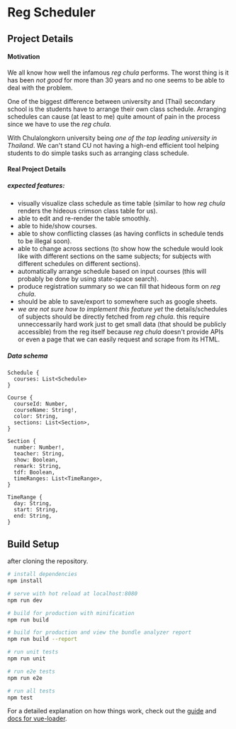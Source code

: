 # Reg Scheduler

## Project Details

#### Motivation

We all know how well the infamous _reg chula_ performs. The worst thing is it has been _not good_ for more than 30 years and no one seems to be able to deal with the problem.

One of the biggest difference between university and (Thai) secondary school is the students have to arrange their own class schedule. Arranging schedules can cause (at least to me) quite amount of pain in the process since we have to use the _reg chula_.

With Chulalongkorn university being _one of the top leading university in Thailand_. We can't stand CU not having a high-end efficient tool helping students to do simple tasks such as arranging class schedule.

#### Real Project Details

##### expected features:
 - visually visualize class schedule as time table (similar to how _reg chula_ renders the hideous crimson class table for us).
 - able to edit and re-render the table smoothly.
 - able to hide/show courses.
 - able to show conflicting classes (as having conflicts in schedule tends to be illegal soon).
 - able to change across sections (to show how the schedule would look like with different sections on the same subjects; for subjects with different schedules on different sections).
 - automatically arrange schedule based on input courses (this will probably be done by using state-space search).
 - produce registration summary so we can fill that hideous form on _reg chula_.
 - should be able to save/export to somewhere such as google sheets.
 - _we are not sure how to implement this feature yet_ the details/schedules of subjects should be directly fetched from _reg chula_. this require unneccessarily hard work just to get small data (that should be publicly accessible) from the reg itself because _reg chula_ doesn't provide APIs or even a page that we can easily request and scrape from its HTML.

##### Data schema

```
Schedule {
  courses: List<Schedule>
}

Course {
  courseId: Number,
  courseName: String!,
  color: String,
  sections: List<Section>,
}

Section {
  number: Number!,
  teacher: String,
  show: Boolean,
  remark: String,
  tdf: Boolean,
  timeRanges: List<TimeRange>,
}

TimeRange {
  day: String,
  start: String,
  end: String,
}
```

## Build Setup

after cloning the repository.

``` bash
# install dependencies
npm install

# serve with hot reload at localhost:8080
npm run dev

# build for production with minification
npm run build

# build for production and view the bundle analyzer report
npm run build --report

# run unit tests
npm run unit

# run e2e tests
npm run e2e

# run all tests
npm test
```

For a detailed explanation on how things work, check out the [guide](http://vuejs-templates.github.io/webpack/) and [docs for vue-loader](http://vuejs.github.io/vue-loader).
